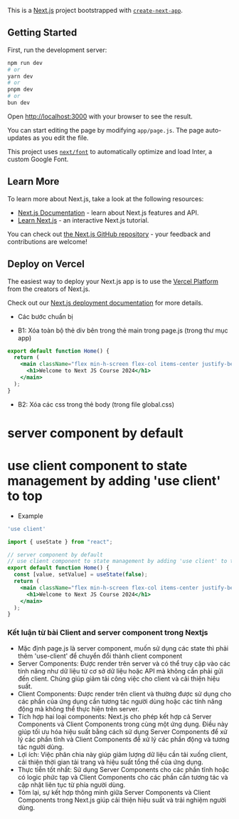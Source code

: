 This is a [Next.js](https://nextjs.org/) project bootstrapped with [`create-next-app`](https://github.com/vercel/next.js/tree/canary/packages/create-next-app).

## Getting Started

First, run the development server:

```bash
npm run dev
# or
yarn dev
# or
pnpm dev
# or
bun dev
```

Open [http://localhost:3000](http://localhost:3000) with your browser to see the result.

You can start editing the page by modifying `app/page.js`. The page auto-updates as you edit the file.

This project uses [`next/font`](https://nextjs.org/docs/basic-features/font-optimization) to automatically optimize and load Inter, a custom Google Font.

## Learn More

To learn more about Next.js, take a look at the following resources:

- [Next.js Documentation](https://nextjs.org/docs) - learn about Next.js features and API.
- [Learn Next.js](https://nextjs.org/learn) - an interactive Next.js tutorial.

You can check out [the Next.js GitHub repository](https://github.com/vercel/next.js/) - your feedback and contributions are welcome!

## Deploy on Vercel

The easiest way to deploy your Next.js app is to use the [Vercel Platform](https://vercel.com/new?utm_medium=default-template&filter=next.js&utm_source=create-next-app&utm_campaign=create-next-app-readme) from the creators of Next.js.

Check out our [Next.js deployment documentation](https://nextjs.org/docs/deployment) for more details.

- Các bước chuẩn bị

- B1: Xóa toàn bộ thẻ div bên trong thẻ main trong page.js (trong thư mục app)

```jsx
export default function Home() {
  return (
    <main className="flex min-h-screen flex-col items-center justify-between p-24">
      <h1>Welcome to Next JS Course 2024</h1>
    </main>
  );
}
```

- B2: Xóa các css trong thẻ body (trong file global.css)

# server component by default
# use client component to state management by adding 'use client' to top
- Example

```jsx
'use client'

import { useState } from "react";

// server component by default
// use client component to state management by adding 'use client' to top
export default function Home() {
  const [value, setValue] = useState(false);
  return (
    <main className="flex min-h-screen flex-col items-center justify-between p-24">
      <h1>Welcome to Next JS Course 2024</h1>
    </main>
  );
}
```

### Kết luận từ bài Client and server component trong Nextjs

- Mặc định page.js là server component, muốn sử dụng các state thì phải thêm 'use-client' để chuyển đổi thành client component
- Server Components: Được render trên server và có thể truy cập vào các tính năng như dữ liệu từ cơ sở dữ liệu hoặc API mà không cần phải gửi đến client. Chúng giúp giảm tải công việc cho client và cải thiện hiệu suất.
- Client Components: Được render trên client và thường được sử dụng cho các phần của ứng dụng cần tương tác người dùng hoặc các tính năng động mà không thể thực hiện trên server.
- Tích hợp hai loại components: Next.js cho phép kết hợp cả Server Components và Client Components trong cùng một ứng dụng. Điều này giúp tối ưu hóa hiệu suất bằng cách sử dụng Server Components để xử lý các phần tĩnh và Client Components để xử lý các phần động và tương tác người dùng.
- Lợi ích: Việc phân chia này giúp giảm lượng dữ liệu cần tải xuống client, cải thiện thời gian tải trang và hiệu suất tổng thể của ứng dụng.
- Thực tiễn tốt nhất: Sử dụng Server Components cho các phần tĩnh hoặc có logic phức tạp và Client Components cho các phần cần tương tác và cập nhật liên tục từ phía người dùng.
- Tóm lại, sự kết hợp thông minh giữa Server Components và Client Components trong Next.js giúp cải thiện hiệu suất và trải nghiệm người dùng.
